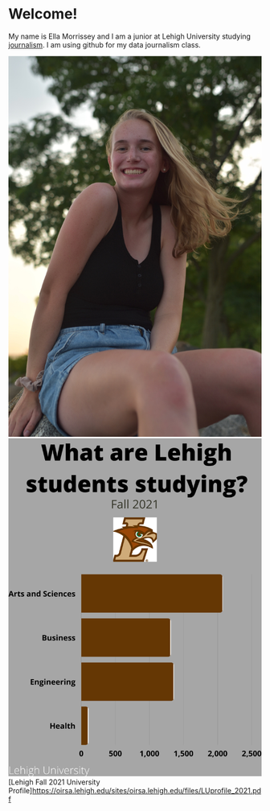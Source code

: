 #  Welcome!
My name is Ella Morrissey and I am a junior at Lehigh University studying [journalism](https://thebrownandwhite.com/). I am using github for my data journalism class.

![profile pic](https://github.com/ellamorrissey/ellamorrissey.github.io/blob/main/IMG_0031.JPG?raw=true)
![Lehigh Fall 2021](https://github.com/ellamorrissey/ellamorrissey.github.io/blob/main/Lehigh%20Fall%202021.png)
[Lehigh Fall 2021 University Profile]https://oirsa.lehigh.edu/sites/oirsa.lehigh.edu/files/LUprofile_2021.pdf
